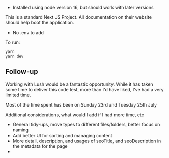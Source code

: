 

- Installed using node version 16, but should work with later versions

This is a standard Next JS Project. All documentation on their website should help boot the application.

- No .env to add

To run:

```
yarn
yarn dev

```

## Follow-up

Working with Lush would be a fantastic opportunity. While it has taken some time to deliver this code test, more than I'd have liked, I've had a very limited time.

Most of the time spent has been on Sunday 23rd and Tuesday 25th July

Additional considerations, what would I add if I had more time, etc

- General tidy-ups, move types to different files/folders, better focus on naming
- Add better UI for sorting and managing content
- More detail, description, and usages of seoTitle, and seoDescription in the metadata for the page
- 

